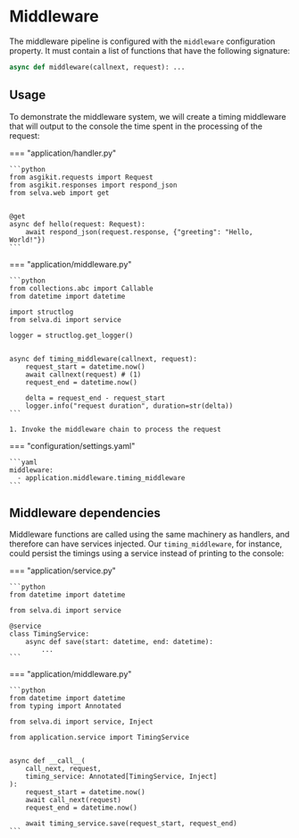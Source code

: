 # Middleware

The middleware pipeline is configured with the `middleware` configuration property.
It must contain a list of functions that have the following signature:

```python
async def middleware(callnext, request): ...
```

## Usage

To demonstrate the middleware system, we will create a timing middleware that will
output to the console the time spent in the processing of the request:

=== "application/handler.py"

    ```python
    from asgikit.requests import Request
    from asgikit.responses import respond_json
    from selva.web import get
    
    
    @get
    async def hello(request: Request):
        await respond_json(request.response, {"greeting": "Hello, World!"})
    ```

=== "application/middleware.py"

    ```python
    from collections.abc import Callable
    from datetime import datetime
    
    import structlog
    from selva.di import service
    
    logger = structlog.get_logger()
    
    
    async def timing_middleware(callnext, request):
        request_start = datetime.now()
        await callnext(request) # (1)
        request_end = datetime.now()

        delta = request_end - request_start
        logger.info("request duration", duration=str(delta))
    ```

    1. Invoke the middleware chain to process the request

=== "configuration/settings.yaml"

    ```yaml
    middleware:
      - application.middleware.timing_middleware
    ```

## Middleware dependencies

Middleware functions are called using the same machinery as handlers, and therefore
can have services injected. Our `timing_middleware`, for instance, could persist
the timings using a service instead of printing to the console:

=== "application/service.py"

    ```python
    from datetime import datetime
    
    from selva.di import service
    
    @service
    class TimingService:
        async def save(start: datetime, end: datetime):
            ...
    ```

=== "application/middleware.py"

    ```python
    from datetime import datetime
    from typing import Annotated
    
    from selva.di import service, Inject
    
    from application.service import TimingService
    
    
    async def __call__(
        call_next, request,
        timing_service: Annotated[TimingService, Inject]
    ):
        request_start = datetime.now()
        await call_next(request)
        request_end = datetime.now()

        await timing_service.save(request_start, request_end)
    ```